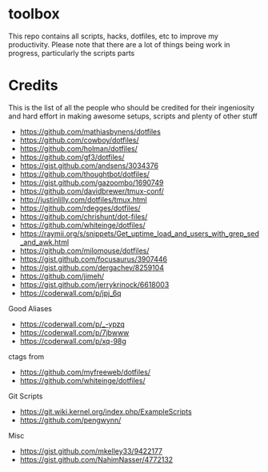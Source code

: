 toolbox
=======

This repo contains all scripts, hacks, dotfiles, etc to improve my productivity.
Please note that there are a lot of things being work in progress, particularly the scripts parts

Credits
=======
This is the list of all the people who should be credited
for their ingeniosity and hard effort in making awesome setups, scripts and plenty of other stuff

+ https://github.com/mathiasbynens/dotfiles
+ https://github.com/cowboy/dotfiles/
+ https://github.com/holman/dotfiles/
+ https://github.com/gf3/dotfiles/
+ https://gist.github.com/andsens/3034376
+ https://github.com/thoughtbot/dotfiles/
+ https://gist.github.com/gazoombo/1690749
+ https://github.com/davidbrewer/tmux-conf/
+ http://justinlilly.com/dotfiles/tmux.html
+ https://github.com/rdegges/dotfiles/
+ https://github.com/chrishunt/dot-files/
+ https://github.com/whiteinge/dotfiles/
+ https://raymii.org/s/snippets/Get_uptime_load_and_users_with_grep_sed_and_awk.html
+ https://github.com/milomouse/dotfiles/
+ https://gist.github.com/focusaurus/3907446
+ https://gist.github.com/dergachev/8259104
+ https://github.com/jimeh/
+ https://gist.github.com/jerrykrinock/6618003
+ https://coderwall.com/p/jpj_6q

Good Aliases
+ https://coderwall.com/p/_-ypzq
+ https://coderwall.com/p/7jbwww
+ https://coderwall.com/p/xq-98g

ctags from
+ https://github.com/myfreeweb/dotfiles/
+ https://github.com/whiteinge/dotfiles/

Git Scripts
+ https://git.wiki.kernel.org/index.php/ExampleScripts
+ https://github.com/pengwynn/

Misc
 + https://gist.github.com/mkelley33/9422177
 + https://gist.github.com/NahimNasser/4772132
